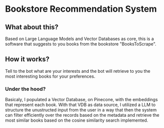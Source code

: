 # Bookstore Recommendation System

## What about this?

Based on Large Language Models and Vector Databases as core, this is a software that suggests to you books from the bookstore "BooksToScrape".

## How it works?

Tell to the bot what are your interests and the bot will retrieve to you the most interesting books for your preferences.
### Under the hood?
Basicaly, I populated a Vector Database, on Pinecone, with the embeddings that represent each book. With that VDB as data source, I utilized a LLM to structure the unustructed input from the user in a way that then the system can filter efficiently over the records based on the metadata and retrieve the most similar books based on the cosine similarity search implemented.
